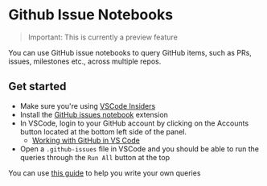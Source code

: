 # Github Issue Notebooks

> Important: This is currently a preview feature

You can use GitHub issue notebooks to query GitHub items, such as PRs, issues, milestones etc., across multiple repos.

## Get started

- Make sure you're using [VSCode Insiders](https://code.visualstudio.com/insiders/)
- Install the [GitHub issues notebook](https://marketplace.visualstudio.com/items?itemName=ms-vscode.vscode-github-issue-notebooks) extension
- In VSCode, login to your GitHub account by clicking on the Accounts button located at the bottom left side of the panel.
  - [Working with GitHub in VS Code](https://code.visualstudio.com/docs/editor/github)
- Open a `.github-issues` file in VSCode and you should be able to run the queries through the `Run All` button at the top

You can use [this guide](https://docs.github.com/en/search-github/searching-on-github/searching-issues-and-pull-requests) to help you write your own queries
